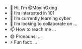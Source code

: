 - 👋 Hi, I’m @MoyInGxing
- 👀 I’m interested in 101
- 🌱 I’m currently learning cyber
- 💞️ I’m looking to collaborate on ...
- 📫 How to reach me ...
- 😄 Pronouns: ...
- ⚡ Fun fact: ...

<!---
MoyInGxing/MoyInGxing is a ✨ special ✨ repository because its `README.md` (this file) appears on your GitHub profile.
You can click the Preview link to take a look at your changes.
--->
